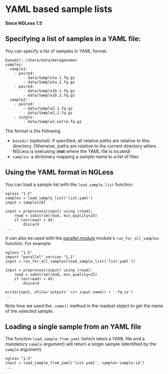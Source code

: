 # YAML based sample lists

**Since NGLess 1.5**

## Specifying a list of samples in a YAML file:

You can specify a list of samples in YAML format.

    basedir: /share/data/metagenomes
    samples:
      sample1:
        - paired:
            - data/Sample1a.1.fq.gz
            - data/Sample1a.2.fq.gz
        - paired:
            - data/Sample1b.1.fq.gz
            - data/Sample1b.2.fq.gz
      sample2:
        - paired:
            - data/Sample2.1.fq.gz
            - data/Sample2.2.fq.gz
        - single:
            - data/Sample2.extra.fq.gz

The format is the following

- `basedir` *(optional)*: if specified, all relative paths are relative to this directory. Otherwise, paths are relative to the current directory where NGLess is executing (**not** where the YAML file is located)
- `samples`: a dictionary mapping a sample name to a list of files

## Using the YAML format in NGLess

You can load a sample list with the `load_sample_list` function:

    ngless "1.5"
    samples = load_sample_list('list.yaml')
    input = samples[0]

    input = preprocess(input) using |read|:
        read = substrim(read, min_quality=25)
        if len(read) < 45:
            discard
    ...


It can also be used with the [parallel module](stdlib.html) module's
`run_for_all_samples` function. For example:

    ngless "1.5"
    import "parallel" version "1.1"
    input = run_for_all_samples(load_sample_list('list.yaml'))

    input = preprocess(input) using |read|:
        read = substrim(read, min_quality=25)
        if len(read) < 45:
            discard
    
    write(input, ofile='outputs' </> input.name() + '.fq.xz')
    ...

Note how we used the `.name()` method in the readset object to get the name of
the selected sample.

## Loading a single sample from an YAML file

The function `load_sample_from_yaml` (which takes a YAML file and a mandatory
`sample` argument) will return a single sample (identified by the `sample`
argument).

    ngless "1.5"
    input = load_sample_from_yaml('list.yaml', sample='sample-id')
    ...

